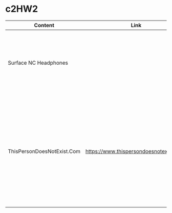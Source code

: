 # c2HW2

| Content | Link | Data/Model  | Render/View | Simulation | Events/Input |
| ------------- | ------------- | ------------- | ------------- | ------------- | ------------- | 
| Surface NC Headphones |  | Volume, On/Off, Battery, Noise Cancellation Data | NA | Sound, Welcoming Voice, Input Beep, power light | Sound data from connected device, Volume, On/Off, Play/Pause, External sound for cancellation  |
| ThisPersonDoesNotExist.Com |https://www.thispersondoesnotexist.com/| Trained GAN, Current Image | Image, Background, Text in Bottom Right, |  Mouse Hover over Text | Links in Bottom Right: GAN about, StyleGAN2, Karras, How it Works, Help, Contact Me, Code for training, Another Face, Save, Cats, Articles, Friends, Office |  
